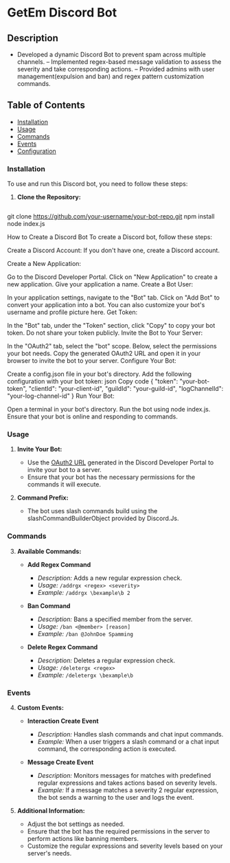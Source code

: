 # GetEm Discord Bot

## Description

- Developed a dynamic Discord Bot to prevent spam across multiple channels.
– Implemented regex-based message validation to assess the severity and take corresponding actions.
– Provided admins with user management(expulsion and ban) and regex pattern customization commands.

## Table of Contents

- [Installation](#installation)
- [Usage](#usage)
- [Commands](#commands)
- [Events](#events)
- [Configuration](#configuration)

### Installation

To use and run this Discord bot, you need to follow these steps:

1. **Clone the Repository:**
   ```bash
  git clone https://github.com/your-username/your-bot-repo.git
  npm install
  node index.js

How to Create a Discord Bot
To create a Discord bot, follow these steps:

Create a Discord Account:
If you don't have one, create a Discord account.

Create a New Application:

Go to the Discord Developer Portal.
Click on "New Application" to create a new application.
Give your application a name.
Create a Bot User:

In your application settings, navigate to the "Bot" tab.
Click on "Add Bot" to convert your application into a bot.
You can also customize your bot's username and profile picture here.
Get Token:

In the "Bot" tab, under the "Token" section, click "Copy" to copy your bot token.
Do not share your token publicly.
Invite the Bot to Your Server:

In the "OAuth2" tab, select the "bot" scope.
Below, select the permissions your bot needs.
Copy the generated OAuth2 URL and open it in your browser to invite the bot to your server.
Configure Your Bot:

Create a config.json file in your bot's directory.
Add the following configuration with your bot token:
json
Copy code
{
    "token": "your-bot-token",
    "clientId": "your-client-id",
    "guildId": "your-guild-id",
    "logChannelId": "your-log-channel-id"
}
Run Your Bot:

Open a terminal in your bot's directory.
Run the bot using node index.js.
Ensure that your bot is online and responding to commands.




### Usage

1. **Invite Your Bot:**
   - Use the [OAuth2 URL](https://discord.com/developers/applications/YOUR_APPLICATION_ID/oauth2) generated in the Discord Developer Portal to invite your bot to a server.
   - Ensure that your bot has the necessary permissions for the commands it will execute.

2. **Command Prefix:**
   - The bot uses slash commands build using the slashCommandBuilderObject provided by Discord.Js.


### Commands

3. **Available Commands:**

   - **Add Regex Command**
     - *Description:* Adds a new regular expression check.
     - *Usage:* `/addrgx <regex> <severity>`
     - *Example:* `/addrgx \bexample\b 2`

   - **Ban Command**
     - *Description:* Bans a specified member from the server.
     - *Usage:* `/ban <@member> [reason]`
     - *Example:* `/ban @JohnDoe Spamming`

   - **Delete Regex Command**
     - *Description:* Deletes a regular expression check.
     - *Usage:* `/deletergx <regex>`
     - *Example:* `/deletergx \bexample\b`


### Events

4. **Custom Events:**

   - **Interaction Create Event**
     - *Description:* Handles slash commands and chat input commands.
     - *Example:* When a user triggers a slash command or a chat input command, the corresponding action is executed.

   - **Message Create Event**
     - *Description:* Monitors messages for matches with predefined regular expressions and takes actions based on severity levels.
     - *Example:* If a message matches a severity 2 regular expression, the bot sends a warning to the user and logs the event.

5. **Additional Information:**
   - Adjust the bot settings as needed.
   - Ensure that the bot has the required permissions in the server to perform actions like banning members.
   - Customize the regular expressions and severity levels based on your server's needs.








